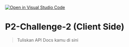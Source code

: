 [![Open in Visual Studio Code](https://classroom.github.com/assets/open-in-vscode-2e0aaae1b6195c2367325f4f02e2d04e9abb55f0b24a779b69b11b9e10269abc.svg)](https://classroom.github.com/online_ide?assignment_repo_id=17775774&assignment_repo_type=AssignmentRepo)
# P2-Challenge-2 (Client Side)

> Tuliskan API Docs kamu di sini
